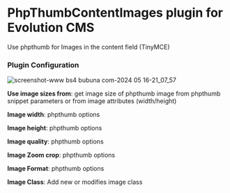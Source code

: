 # PhpThumbContentImages plugin for Evolution CMS
Use phpthumb for Images in the content field (TinyMCE)

### Plugin Configuration

![screenshot-www bs4 bubuna com-2024 05 16-21_07_57](https://github.com/Nicola1971/PhpThumbContentImages/assets/7342798/7977bba5-0b0c-457d-b16d-069401bf195a)

**Use image sizes from**: get image size of phpthumb image from phpthumb snippet parameters or from image attributes (width/height)

**Image width**: phpthumb options

**Image height**: phpthumb options

**Image quality**: phpthumb options

**Image Zoom crop**: phpthumb options

**Image Format**: phpthumb options

**Image Class**: Add new or modifies image class
